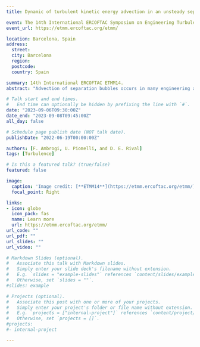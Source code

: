 ```yaml
---
title: Dynamic of turbulent kinetic energy advection in an unsteady separated turbulent boundary layer

event: The 14th International ERCOFTAC Symposium on Engineering Turbulence Modelling and Measurements
event_url: https://etmm.ercoftac.org/etmm/

location: Barcelona, Spain
address:
  street: 
  city: Barcelona
  region:
  postcode:
  country: Spain

summary: 14th International ERCOFTAC ETMM14.
abstract: "Advection of separation bubbles occurs in many engineering applications such as pitching and plunging airfoils, wake-rotor interaction, and stalled diffusers. In all these cases, unsteady separation is generated by a space- and time-varying pressure gradient, and the resulting separation bubble is then advected downstream. A similar behavior was observed in the numerical study by Ambrogi et al. (2022), in which the Large-Eddy simulation technique was used to investigate the effects of unsteady flow separation on the flow physics of a turbulent bounday layer. Several reduced frequencies $k$, ranging     from a very rapid flutter-like motion to a quasi-steady flapping, have been investigated. The advection of the separation bubble was only observed for a specific reduced frequency $k=1$ at which the convective timescale of the flow is comparable to the unsteady imposed timescale. The purpose of the present work is to investigate the dynamics of such advection process by analyzing the effects of unsteady separation on Turbulent Kinetic Energy and Reynolds stresses."

# Talk start and end times.
#   End time can optionally be hidden by prefixing the line with `#`.
date: "2023-09-06T09:30:00Z"
date_end: "2023-09-08T09:45:00Z"
all_day: false

# Schedule page publish date (NOT talk date).
publishDate: "2022-06-19T00:00:00Z"

authors: [F. Ambrogi, U. Piomelli, and D. E. Rival]
tags: [Turbulence]

# Is this a featured talk? (true/false)
featured: false

image:
  caption: 'Image credit: [**ETMM14**](https://etmm.ercoftac.org/etmm/)'
  focal_point: Right

links:
- icon: globe
  icon_pack: fas
  name: Learn more
  url: https://etmm.ercoftac.org/etmm/
url_code: ""
url_pdf: ""
url_slides: ""
url_video: ""

# Markdown Slides (optional).
#   Associate this talk with Markdown slides.
#   Simply enter your slide deck's filename without extension.
#   E.g. `slides = "example-slides"` references `content/slides/example-slides.md`.
#   Otherwise, set `slides = ""`.
#slides: example

# Projects (optional).
#   Associate this post with one or more of your projects.
#   Simply enter your project's folder or file name without extension.
#   E.g. `projects = ["internal-project"]` references `content/project/deep-learning/index.md`.
#   Otherwise, set `projects = []`.
#projects:
#- internal-project

---
```


